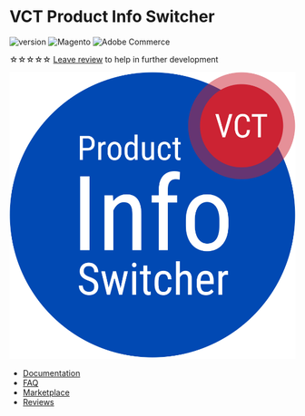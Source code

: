# VCT Product Info Switcher

![version](https://img.shields.io/badge/version-v2.x.x-blue)
![Magento](https://img.shields.io/badge/compatibility-Magento-da4c02)
![Adobe Commerce](https://img.shields.io/badge/compatibility-Adobe_Commerce-b62324)

<span class="star">☆☆☆☆☆</span> [Leave review](https://commercemarketplace.adobe.com/vct-productinfoswitcher.html#bazaarvoice.reviews.tab) to help in further development

[![VCT Product Info Switcher Logo](/img/docs/vct_productinfoswitcher.svg)](https://commercemarketplace.adobe.com/vct-productinfoswitcher.html)

- [Documentation](/product-info-switcher)
- [FAQ](/faq)
- [Marketplace](https://commercemarketplace.adobe.com/vct-productinfoswitcher.html)
- [Reviews](https://commercemarketplace.adobe.com/vct-productinfoswitcher.html#bazaarvoice.reviews.tab)
